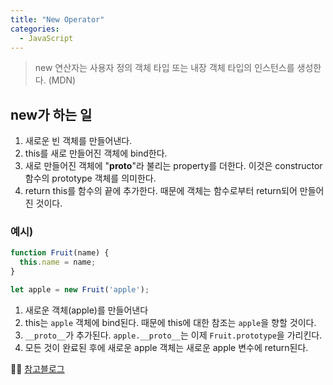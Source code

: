 ```yaml
---
title: "New Operator"
categories:
  - JavaScript
---
```


> new 연산자는 사용자 정의 객체 타입 또는 내장 객체 타입의 인스턴스를 생성한다. (MDN)

## new가 하는 일
1. 새로운 빈 객체를 만들어낸다.
2. this를 새로 만들어진 객체에 bind한다.
3. 새로 만들어진 객체에 "__proto__"라 불리는 property를 더한다. 이것은 constructor 함수의 prototype 객체를 의미한다.
4. return this를 함수의 끝에 추가한다. 때문에 객체는 함수로부터 return되어 만들어진 것이다. 


### 예시)

```js
function Fruit(name) {
  this.name = name;
}

let apple = new Fruit('apple');
```

1. 새로운 객체(apple)를 만들어낸다
2. this는 `apple` 객체에 bind된다. 때문에 this에 대한 참조는 `apple`을 향할 것이다. 
3. `__proto__`가 추가된다. `apple.__proto__`는 이제 `Fruit.prototype`을 가리킨다. 
4. 모든 것이 완료된 후에 새로운 apple 객체는 새로운 apple 변수에 return된다.



👨‍🏫 [참고블로그](https://3jun.tistory.com/86)
